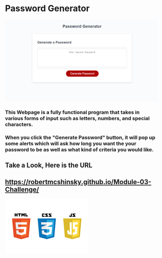 # Password Generator

![Front Page](Password-Generator-Snip.png)

### This Webpage is a fully functional program that takes in various forms of input such as letters, numbers, and special characters.

### When you click the "Generate Password" button, it will pop up some alerts which will ask how long you want the your password to be as well as what kind of criteria you would like.

## Take a Look, Here is the URL

## https://robertmcshinsky.github.io/Module-03-Challenge/

![Languages Used](html-css-js.png)

